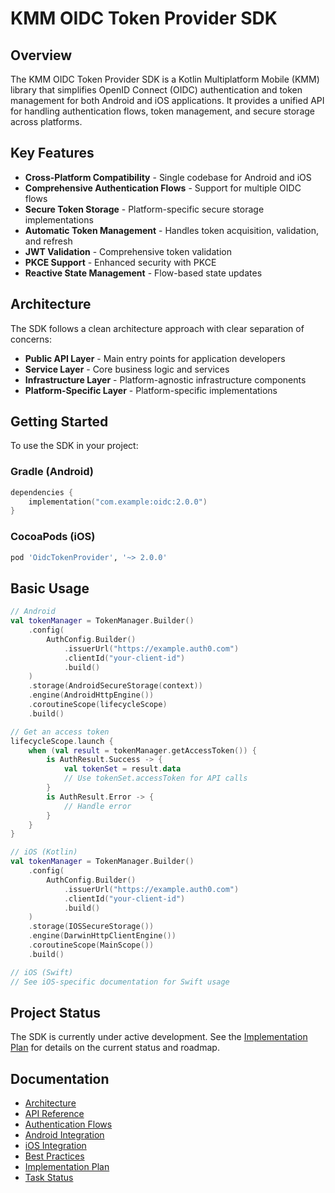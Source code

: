 # KMM OIDC Token Provider SDK

## Overview

The KMM OIDC Token Provider SDK is a Kotlin Multiplatform Mobile (KMM) library that simplifies OpenID Connect (OIDC) authentication and token management for both Android and iOS applications. It provides a unified API for handling authentication flows, token management, and secure storage across platforms.

## Key Features

- **Cross-Platform Compatibility** - Single codebase for Android and iOS
- **Comprehensive Authentication Flows** - Support for multiple OIDC flows
- **Secure Token Storage** - Platform-specific secure storage implementations
- **Automatic Token Management** - Handles token acquisition, validation, and refresh
- **JWT Validation** - Comprehensive token validation
- **PKCE Support** - Enhanced security with PKCE
- **Reactive State Management** - Flow-based state updates

## Architecture

The SDK follows a clean architecture approach with clear separation of concerns:

- **Public API Layer** - Main entry points for application developers
- **Service Layer** - Core business logic and services
- **Infrastructure Layer** - Platform-agnostic infrastructure components
- **Platform-Specific Layer** - Platform-specific implementations

## Getting Started

To use the SDK in your project:

### Gradle (Android)

```kotlin
dependencies {
    implementation("com.example:oidc:2.0.0")
}
```

### CocoaPods (iOS)

```ruby
pod 'OidcTokenProvider', '~> 2.0.0'
```

## Basic Usage

```kotlin
// Android
val tokenManager = TokenManager.Builder()
    .config(
        AuthConfig.Builder()
            .issuerUrl("https://example.auth0.com")
            .clientId("your-client-id")
            .build()
    )
    .storage(AndroidSecureStorage(context))
    .engine(AndroidHttpEngine())
    .coroutineScope(lifecycleScope)
    .build()

// Get an access token
lifecycleScope.launch {
    when (val result = tokenManager.getAccessToken()) {
        is AuthResult.Success -> {
            val tokenSet = result.data
            // Use tokenSet.accessToken for API calls
        }
        is AuthResult.Error -> {
            // Handle error
        }
    }
}

// iOS (Kotlin)
val tokenManager = TokenManager.Builder()
    .config(
        AuthConfig.Builder()
            .issuerUrl("https://example.auth0.com")
            .clientId("your-client-id")
            .build()
    )
    .storage(IOSSecureStorage())
    .engine(DarwinHttpClientEngine())
    .coroutineScope(MainScope())
    .build()

// iOS (Swift)
// See iOS-specific documentation for Swift usage
```

## Project Status

The SDK is currently under active development. See the [Implementation Plan](implementation_plan.md) for details on the current status and roadmap.

## Documentation

- [Architecture](architecture.md)
- [API Reference](api_reference.md)
- [Authentication Flows](authentication_flows.md)
- [Android Integration](android_integration.md)
- [iOS Integration](ios_integration.md)
- [Best Practices](best_practices.md)
- [Implementation Plan](implementation_plan.md)
- [Task Status](task_status.md)
